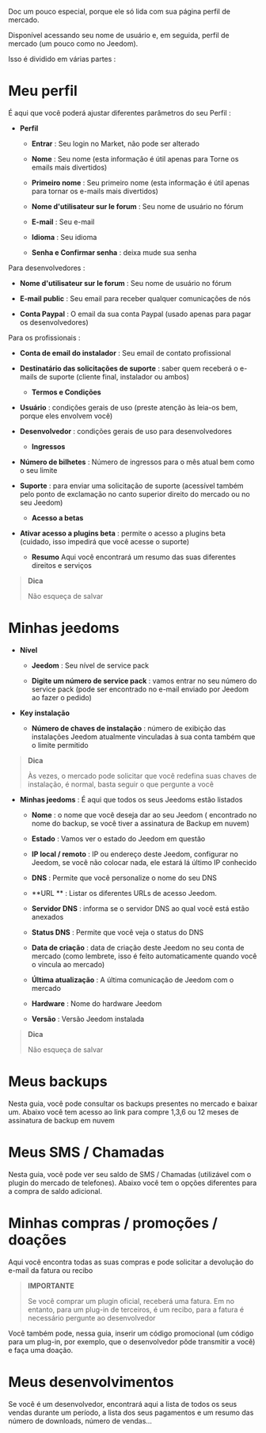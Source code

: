 Doc um pouco especial, porque ele só lida com sua página
perfil de mercado.

Disponível acessando seu nome de usuário e, em seguida, perfil de
mercado (um pouco como no Jeedom).

Isso é dividido em várias partes :

Meu perfil 
==========

É aqui que você poderá ajustar diferentes parâmetros do seu
Perfil :

-   **Perfil**

    -   **Entrar** : Seu login no Market, não pode ser alterado

    -   **Nome** : Seu nome (esta informação é útil apenas para
        Torne os emails mais divertidos)

    -   **Primeiro nome** : Seu primeiro nome (esta informação é útil apenas
        para tornar os e-mails mais divertidos)

    -   **Nome d'utilisateur sur le forum** : Seu nome de usuário no fórum

    -   **E-mail** : Seu e-mail

    -   **Idioma** : Seu idioma

    -   **Senha e Confirmar senha** : deixa
        mude sua senha

Para desenvolvedores :

-   **Nome d'utilisateur sur le forum** : Seu nome de usuário no fórum

-   **E-mail public** : Seu email para receber qualquer
    comunicações de nós

-   **Conta Paypal** : O email da sua conta Paypal (usado apenas
    para pagar os desenvolvedores)

Para os profissionais :

-   **Conta de email do instalador** : Seu email de contato profissional

-   **Destinatário das solicitações de suporte** : saber quem receberá o
    e-mails de suporte (cliente final, instalador ou ambos)

    -   **Termos e Condições**

-   **Usuário** : condições gerais de uso (preste atenção às
    leia-os bem, porque eles envolvem você)

-   **Desenvolvedor** : condições gerais de uso para
    desenvolvedores

    -   **Ingressos**

-   **Número de bilhetes** : Número de ingressos para o mês atual
    bem como o seu limite

-   **Suporte** : para enviar uma solicitação de suporte (acessível
    também pelo ponto de exclamação no canto superior direito do mercado ou
    no seu Jeedom)

    -   **Acesso a betas**

-   **Ativar acesso a plugins beta** : permite o acesso a
    plugins beta (cuidado, isso impedirá que você acesse o suporte)

    -   **Resumo** Aqui você encontrará um resumo das suas diferentes
        direitos e serviços

> **Dica**
>
> Não esqueça de salvar

Minhas jeedoms 
===========

-   **Nível**

    -   **Jeedom** : Seu nível de service pack

    -   **Digite um número de service pack** : vamos entrar no seu
        número do service pack (pode ser encontrado no e-mail enviado por
        Jeedom ao fazer o pedido)

-   **Key instalação**

    -   **Número de chaves de instalação** : número de exibição
        das instalações Jeedom atualmente vinculadas à sua conta também
        que o limite permitido

> **Dica**
>
> Às vezes, o mercado pode solicitar que você redefina
> suas chaves de instalação, é normal, basta seguir o que
> pergunte a você

-   **Minhas jeedoms** : É aqui que todos os seus Jeedoms estão listados

    -   **Nome** : o nome que você deseja dar ao seu Jeedom (
        encontrado no nome do backup, se você tiver a assinatura de
        Backup em nuvem)

    -   **Estado** : Vamos ver o estado do Jeedom em questão

    -   **IP local / remoto** : IP ou endereço deste Jeedom,
        configurar no Jeedom, se você não colocar nada, ele estará lá
        último IP conhecido

    -   **DNS** : Permite que você personalize o nome do seu DNS

    -   **URL ** : Listar os diferentes URLs de acesso Jeedom.

    -   **Servidor DNS** : informa se o servidor DNS ao qual você está
        estão anexados

    -   **Status DNS** : Permite que você veja o status do DNS

    -   **Data de criação** : data de criação deste Jeedom no seu
        conta de mercado (como lembrete, isso é feito automaticamente quando
        você o vincula ao mercado)

    -   **Última atualização** : A última comunicação de Jeedom com
        o mercado

    -   **Hardware** : Nome do hardware Jeedom

    -   **Versão** : Versão Jeedom instalada

> **Dica**
>
> Não esqueça de salvar

Meus backups 
===========

Nesta guia, você pode consultar os backups presentes no
mercado e baixar um. Abaixo você tem acesso ao link para
compre 1,3,6 ou 12 meses de assinatura de backup em nuvem

Meus SMS / Chamadas 
==============

Nesta guia, você pode ver seu saldo de SMS / Chamadas
(utilizável com o plugin do mercado de telefones). Abaixo você tem o
opções diferentes para a compra de saldo adicional.

Minhas compras / promoções / doações 
======================

Aqui você encontra todas as suas compras e pode solicitar a devolução do
e-mail da fatura ou recibo

> **IMPORTANTE**
>
> Se você comprar um plugin oficial, receberá uma fatura. Em
> no entanto, para um plug-in de terceiros, é um recibo, para a fatura é necessário
> pergunte ao desenvolvedor

Você também pode, nessa guia, inserir um código promocional (um código
para um plug-in, por exemplo, que o desenvolvedor pôde transmitir a você) e
faça uma doação.

Meus desenvolvimentos 
=================

Se você é um desenvolvedor, encontrará aqui a lista de todos os seus
vendas durante um período, a lista dos seus pagamentos e um resumo das
número de downloads, número de vendas…

